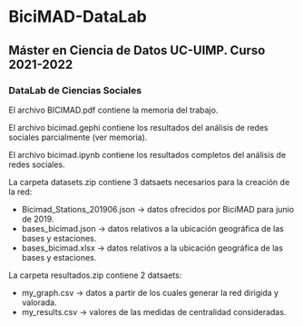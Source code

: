 # BiciMAD-DataLab
## Máster en Ciencia de Datos UC-UIMP. Curso 2021-2022
### DataLab de Ciencias Sociales


El archivo BICIMAD.pdf contiene la memoria del trabajo.

El archivo bicimad.gephi contiene los resultados del análisis de redes sociales parcialmente (ver memoria).

El archivo bicimad.ipynb contiene los resultados completos del análisis de redes sociales.

La carpeta datasets.zip contiene 3 datsaets necesarios para la creación de la red:
* Bicimad_Stations_201906.json -> datos ofrecidos por BiciMAD para junio de 2019.
* bases_bicimad.json -> datos relativos a la ubicación geográfica de las bases y estaciones.
* bases_bicimad.xlsx -> datos relativos a la ubicación geográfica de las bases y estaciones. 

La carpeta resultados.zip contiene 2 datsaets:
* my_graph.csv -> datos a partir de los cuales generar la red dirigida y valorada.
* my_results.csv -> valores de las medidas de centralidad consideradas.

